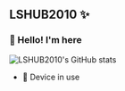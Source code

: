## LSHUB2010 ✨
### 👋 Hello! I'm here 
![LSHUB2010's GitHub stats](https://github-readme-stats.vercel.app/api?username=lshub2010&show_icons=true&theme=radical)
- 📱 Device in use
<!--
**lshub2010/lshub2010** is a ✨ _special_ ✨ repository because its `README.md` (this file) appears on your GitHub profile.

Here are some ideas to get you started:

- 🔭 I’m currently working on ...
- 🌱 I’m currently learning ...
- 👯 I’m looking to collaborate on ...
- 🤔 I’m looking for help with ...
- 💬 Ask me about ...
- 📫 How to reach me: ...
- 😄 Pronouns: ...
- ⚡ Fun fact: ...
-->
